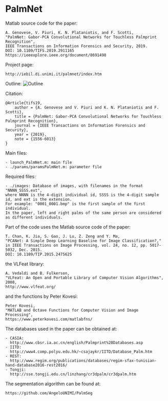 # PalmNet

Matlab source code for the paper:

	A. Genovese, V. Piuri, K. N. Plataniotis, and F. Scotti,
	"PalmNet: Gabor-PCA Convolutional Networks for Touchless Palmprint Recognition",
	IEEE Transactions on Information Forensics and Security, 2019.
	DOI: 10.1109/TIFS.2019.2911165
	https://ieeexplore.ieee.org/document/8691498
	
Project page:

	http://iebil.di.unimi.it/palmnet/index.htm
    
Outline:
![Outline](http://iebil.di.unimi.it/palmnet/imgs/outline.jpg "Outline")

Citation:

    @Article{tifs19,
        author = {A. Genovese and V. Piuri and K. N. Plataniotis and F. Scotti},
        title = {PalmNet: Gabor-PCA Convolutional Networks for Touchless Palmprint Recognition},
        journal = {IEEE Transactions on Information Forensics and Security},
        year = {2019},
        note = {1556-6013}
    }

Main files:

    - launch_PalmNet.m: main file
    - ./params/paramsPalmNet.m: parameter file

Required files:

    - ./images: Database of images, with filenames in the format "NNNN_SSSS.ext", 
    where NNNN is the 4-digit individual id, SSSS is the 4-digit sample id, and ext is the extension. 
    For example: "0001_0001.bmp" is the first sample of the first individual. 
    In the paper, left and right palms of the same person are considered as different individuals.

Part of the code uses the Matlab source code of the paper:

	T. Chan, K. Jia, S. Gao, J. Lu, Z. Zeng and Y. Ma, 
	"PCANet: A Simple Deep Learning Baseline for Image Classification?," 
	in IEEE Transactions on Image Processing, vol. 24, no. 12, pp. 5017-5032, Dec. 2015.
	DOI: 10.1109/TIP.2015.2475625
	
the VLFeat library:

	A. Vedaldi and B. Fulkerson, 
	"VLFeat: An Open and Portable Library of Computer Vision Algorithms", 2008, 
	http://www.vlfeat.org/
	
and the functions by Peter Kovesi:

	Peter Kovesi, 
	"MATLAB and Octave Functions for Computer Vision and Image Processing", 
	https://www.peterkovesi.com/matlabfns/
	
The databases used in the paper can be obtained at:

	- CASIA:
	  http://www.cbsr.ia.ac.cn/english/Palmprint%20Databases.asp
	- IITD:
	  http://www4.comp.polyu.edu.hk/~csajaykr/IITD/Database_Palm.htm
	- REST:
	  http://www.regim.org/publications/databases/regim-sfax-tunisian-hand-database2016-rest2016/
	- Tongji:
	  http://sse.tongji.edu.cn/linzhang/cr3dpalm/cr3dpalm.htm
	
The segmentation algorithm can be found at:

	https://github.com/AngeloUNIMI/PalmSeg 
	
